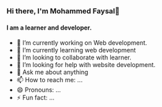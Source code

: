 ### Hi there, I'm Mohammed Faysal👋


#### I am a learner and developer.
- 🔭 I’m currently working on Web development.
- 🌱 I’m currently learning web development
- 👯 I’m looking to collaborate with learner.
- 🤔 I’m looking for help with website development.
- 💬 Ask me about anything
- 📫 How to reach me: ...
- 😄 Pronouns: ...
- ⚡ Fun fact: ...

